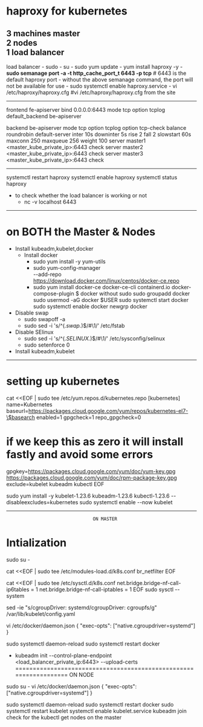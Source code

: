# haproxy for kubernetes 
3 machines master \
2 nodes \
1 load balancer
---------------
load balancer
	- sudo - su
	- sudo yum update
	- yum install haproxy -y
    - **sudo semanage port -a -t http_cache_port_t 6443 -p tcp** # 6443 is the default haproxy port
    - without the above semanage command, the port will not be available for use
    - sudo systemctl enable haproxy.service
	- vi /etc/haproxy/haproxy.cfg #vi /etc/haproxy/haproxy.cfg from the site
********************************************************************************
frontend fe-apiserver
   bind 0.0.0.0:6443
   mode tcp
   option tcplog
   default_backend be-apiserver

backend be-apiserver
    mode tcp
    option tcplog
    option tcp-check
    balance roundrobin
    default-server inter 10s downinter 5s rise 2 fall 2 slowstart 60s maxconn 250 maxqueue 256 weight 100
        server master1 <master_kube_private_ip>:6443 check
        server master2 <master_kube_private_ip>:6443 check
        server master3 <master_kube_private_ip>:6443 check
********************************************************************************
systemctl restart haproxy
systemctl enable haproxy
systemctl status haproxy

* to check whether the load balancer is working or not
  - nc -v localhost 6443
********************************************************************************
# on BOTH the Master & Nodes
- Install kubeadm,kubelet,docker
    - Install docker
        - sudo yum install -y yum-utils
        - sudo yum-config-manager \
           --add-repo \
           https://download.docker.com/linux/centos/docker-ce.repo
        - sudo yum install docker-ce docker-ce-cli containerd.io docker-compose-plugin
    $ docker without sudo
        sudo groupadd docker
        sudo usermod -aG docker $USER
        sudo systemctl start docker
        sudo systemctl enable docker
        newgrp docker
- Disable swap
    - sudo swapoff -a
    - sudo sed -i 's/^\(.*swap.*\)$/#\1/' /etc/fstab
- Disable SElinux
    - sudo sed -i 's/^\(.*SELINUX.*\)$/#\1/' /etc/sysconfig/selinux
    - sudo setenforce 0
- Install kubeadm,kubelet
********************************************************************************
# setting up kubernetes
cat <<EOF | sudo tee /etc/yum.repos.d/kubernetes.repo
[kubernetes]
name=Kubernetes
baseurl=https://packages.cloud.google.com/yum/repos/kubernetes-el7-\$basearch
enabled=1
gpgcheck=1
repo_gpgcheck=0
# if we keep this as zero it will install fastly and avoid some errors
gpgkey=https://packages.cloud.google.com/yum/doc/yum-key.gpg https://packages.cloud.google.com/yum/doc/rpm-package-key.gpg
exclude=kubelet kubeadm kubectl
EOF

sudo yum install -y kubelet-1.23.6 kubeadm-1.23.6 kubectl-1.23.6 --disableexcludes=kubernetes
sudo systemctl enable --now kubelet
********************************************************************************
									ON MASTER


# Intialization 

sudo su -

cat <<EOF | sudo tee /etc/modules-load.d/k8s.conf
br_netfilter
EOF

cat <<EOF | sudo tee /etc/sysctl.d/k8s.conf
net.bridge.bridge-nf-call-ip6tables = 1
net.bridge.bridge-nf-call-iptables = 1
EOF
sudo sysctl --system

sed -ie "s/cgroupDriver: systemd/cgroupDriver: cgroupfs/g" /var/lib/kubelet/config.yaml

vi /etc/docker/daemon.json
{
  "exec-opts": ["native.cgroupdriver=systemd"]
}

sudo systemctl daemon-reload
sudo systemctl restart docker

- kubeadm init --control-plane-endpoint <load_balancer_private_ip:6443> --upload-certs
==================================================================
								ON NODE

sudo su -
vi /etc/docker/daemon.json
{
  "exec-opts": ["native.cgroupdriver=systemd"]
}

sudo systemctl daemon-reload
sudo systemctl restart docker
sudo systemctl restart kubelet
systemctl enable kubelet.service
kubeadm join <here>
check for the kubectl get nodes on the master


        


